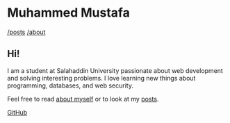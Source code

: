 # Muhammed Mustafa

[/posts](/posts/README.md) [/about](/about/README.md)


## Hi!

I am a student at Salahaddin University passionate about web development and solving interesting problems. I love learning new things about programming, databases, and web security.

Feel free to read [about myself](/about/README.md) or to look at my [posts](/posts/README.md).

[GitHub](https://github.com/muhamedmjw)